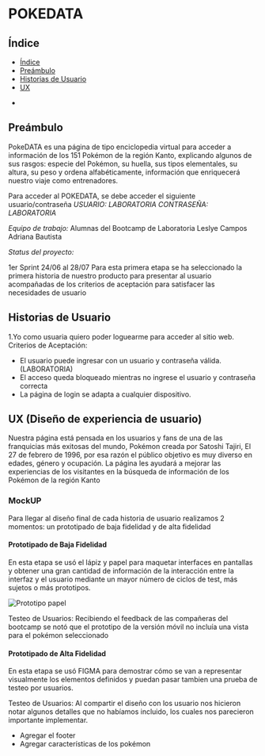 # POKEDATA

## Índice

- [Índice](#índice)
- [Preámbulo](#preámbulo)
- [Historias de Usuario](#historias-de-usuario)
- [UX](#ux)

*

## Preámbulo

PokeDATA es una página de tipo enciclopedia virtual  para acceder a información  de los 151 Pokémon de la región Kanto,  explicando algunos de sus rasgos: especie del Pokémon, su huella, sus tipos elementales, su altura, su peso y ordena alfabéticamente, información que enriquecerá nuestro viaje como  entrenadores.

Para acceder al POKEDATA, se debe acceder el siguiente usuario/contraseña
*USUARIO: LABORATORIA*
*CONTRASEÑA: LABORATORIA*

  *Equipo de trabajo:*
  Alumnas del Bootcamp de Laboratoria
  Leslye Campos
  Adriana Bautista

  *Status del proyecto:*

  1er Sprint 24/06 al 28/07
  Para esta primera etapa se ha seleccionado la primera historia de nuestro producto para presentar al usuario acompañadas de los criterios de aceptación para satisfacer las necesidades de usuario


## Historias de Usuario


1.Yo como usuaria quiero poder loguearme  para acceder al sitio web.
Criterios de Aceptación:

- El usuario puede ingresar con un usuario y contraseña válida. (LABORATORIA)
- El acceso queda bloqueado mientras no ingrese el usuario y contraseña correcta
- La página de login se adapta a cualquier dispositivo.

## UX (Diseño de experiencia de usuario)

Nuestra página está pensada en los usuarios y fans de una de las franquicias más exitosas del mundo, Pokémon creada por Satoshi Tajiri, El 27 de febrero de 1996, por esa razón el público objetivo es muy diverso en edades, género y ocupación.
La página les ayudará a mejorar las experiencias de los visitantes en la búsqueda de   información de los Pokémon de la región Kanto

### MockUP
Para llegar al diseño final de cada historia de usuario realizamos 2 momentos: un prototipado de baja  fidelidad y de alta fidelidad

#### Prototipado de Baja Fidelidad
En esta etapa se usó el  lápiz y papel para maquetar interfaces en pantallas y obtener  una  gran cantidad de información de la interacción entre la interfaz y el usuario mediante un mayor número de ciclos de test, más sujetos o más prototipos.

![Prototipo papel](https://user-images.githubusercontent.com/51204770/60288419-bf84fe00-98d9-11e9-8bfe-4a058d43bd07.png)

  Testeo de Usuarios:
  Recibiendo el feedback de las compañeras del bootcamp se notó que el prototipo de la versión móvil no incluía  una vista para el pokémon seleccionado

#### Prototipado de Alta Fidelidad
En esta etapa se usó FIGMA para demostrar cómo se van a representar visualmente los elementos definidos y puedan pasar tambien una prueba de testeo por usuarios.

Testeo de Usuarios:
Al compartir el diseño con los usuario nos hicieron notar algunos detalles que no habíamos incluido, los cuales nos parecieron importante implementar.
- Agregar el footer
- Agregar características de los pokémon